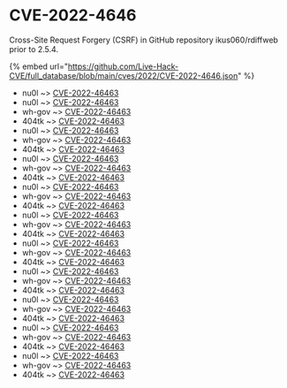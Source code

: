 # CVE-2022-4646

Cross-Site Request Forgery (CSRF) in GitHub repository ikus060/rdiffweb prior to 2.5.4.

{% embed url="https://github.com/Live-Hack-CVE/full_database/blob/main/cves/2022/CVE-2022-4646.json" %}


* nu0l ~> [CVE-2022-46463](https://www.alice-snow.ru/2022/database/cve-2022-4646/cve-2022-46463-nu0l)
* nu0l ~> [CVE-2022-46463](https://www.alice-snow.ru/2022/database/cve-2022-4646/cve-2022-46463-nu0l)
* wh-gov ~> [CVE-2022-46463](https://www.alice-snow.ru/2022/database/cve-2022-4646/cve-2022-46463-wh-gov)
* 404tk ~> [CVE-2022-46463](https://www.alice-snow.ru/2022/database/cve-2022-4646/cve-2022-46463-404tk)
* nu0l ~> [CVE-2022-46463](https://www.alice-snow.ru/2022/database/cve-2022-4646/cve-2022-46463-nu0l)
* wh-gov ~> [CVE-2022-46463](https://www.alice-snow.ru/2022/database/cve-2022-4646/cve-2022-46463-wh-gov)
* 404tk ~> [CVE-2022-46463](https://www.alice-snow.ru/2022/database/cve-2022-4646/cve-2022-46463-404tk)
* nu0l ~> [CVE-2022-46463](https://www.alice-snow.ru/2022/database/cve-2022-4646/cve-2022-46463-nu0l)
* wh-gov ~> [CVE-2022-46463](https://www.alice-snow.ru/2022/database/cve-2022-4646/cve-2022-46463-wh-gov)
* 404tk ~> [CVE-2022-46463](https://www.alice-snow.ru/2022/database/cve-2022-4646/cve-2022-46463-404tk)
* nu0l ~> [CVE-2022-46463](https://www.alice-snow.ru/2022/database/cve-2022-4646/cve-2022-46463-nu0l)
* wh-gov ~> [CVE-2022-46463](https://www.alice-snow.ru/2022/database/cve-2022-4646/cve-2022-46463-wh-gov)
* 404tk ~> [CVE-2022-46463](https://www.alice-snow.ru/2022/database/cve-2022-4646/cve-2022-46463-404tk)
* nu0l ~> [CVE-2022-46463](https://www.alice-snow.ru/2022/database/cve-2022-4646/cve-2022-46463-nu0l)
* wh-gov ~> [CVE-2022-46463](https://www.alice-snow.ru/2022/database/cve-2022-4646/cve-2022-46463-wh-gov)
* 404tk ~> [CVE-2022-46463](https://www.alice-snow.ru/2022/database/cve-2022-4646/cve-2022-46463-404tk)
* nu0l ~> [CVE-2022-46463](https://www.alice-snow.ru/2022/database/cve-2022-4646/cve-2022-46463-nu0l)
* wh-gov ~> [CVE-2022-46463](https://www.alice-snow.ru/2022/database/cve-2022-4646/cve-2022-46463-wh-gov)
* 404tk ~> [CVE-2022-46463](https://www.alice-snow.ru/2022/database/cve-2022-4646/cve-2022-46463-404tk)
* nu0l ~> [CVE-2022-46463](https://www.alice-snow.ru/2022/database/cve-2022-4646/cve-2022-46463-nu0l)
* wh-gov ~> [CVE-2022-46463](https://www.alice-snow.ru/2022/database/cve-2022-4646/cve-2022-46463-wh-gov)
* 404tk ~> [CVE-2022-46463](https://www.alice-snow.ru/2022/database/cve-2022-4646/cve-2022-46463-404tk)
* nu0l ~> [CVE-2022-46463](https://www.alice-snow.ru/2022/database/cve-2022-4646/cve-2022-46463-nu0l)
* wh-gov ~> [CVE-2022-46463](https://www.alice-snow.ru/2022/database/cve-2022-4646/cve-2022-46463-wh-gov)
* 404tk ~> [CVE-2022-46463](https://www.alice-snow.ru/2022/database/cve-2022-4646/cve-2022-46463-404tk)
* nu0l ~> [CVE-2022-46463](https://www.alice-snow.ru/2022/database/cve-2022-4646/cve-2022-46463-nu0l)
* wh-gov ~> [CVE-2022-46463](https://www.alice-snow.ru/2022/database/cve-2022-4646/cve-2022-46463-wh-gov)
* 404tk ~> [CVE-2022-46463](https://www.alice-snow.ru/2022/database/cve-2022-4646/cve-2022-46463-404tk)
* nu0l ~> [CVE-2022-46463](https://www.alice-snow.ru/2022/database/cve-2022-4646/cve-2022-46463-nu0l)
* wh-gov ~> [CVE-2022-46463](https://www.alice-snow.ru/2022/database/cve-2022-4646/cve-2022-46463-wh-gov)
* 404tk ~> [CVE-2022-46463](https://www.alice-snow.ru/2022/database/cve-2022-4646/cve-2022-46463-404tk)